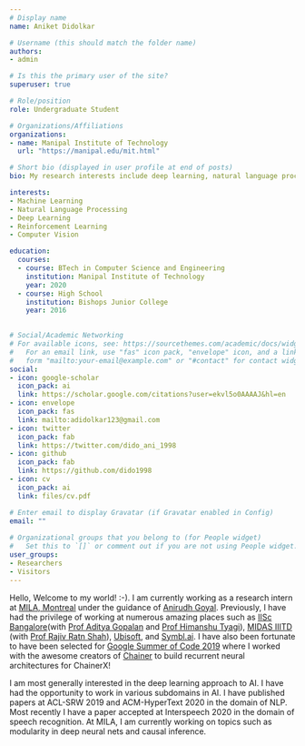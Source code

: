 ```yaml
---
# Display name
name: Aniket Didolkar

# Username (this should match the folder name)
authors:
- admin

# Is this the primary user of the site?
superuser: true

# Role/position
role: Undergraduate Student

# Organizations/Affiliations
organizations:
- name: Manipal Institute of Technology
  url: "https://manipal.edu/mit.html"

# Short bio (displayed in user profile at end of posts)
bio: My research interests include deep learning, natural language processing and reinforcement learning.

interests:
- Machine Learning
- Natural Language Processing
- Deep Learning
- Reinforcement Learning
- Computer Vision

education:
  courses:
  - course: BTech in Computer Science and Engineering
    institution: Manipal Institute of Technology
    year: 2020
  - course: High School
    institution: Bishops Junior College
    year: 2016
  

# Social/Academic Networking
# For available icons, see: https://sourcethemes.com/academic/docs/widgets/#icons
#   For an email link, use "fas" icon pack, "envelope" icon, and a link in the
#   form "mailto:your-email@example.com" or "#contact" for contact widget.
social:
- icon: google-scholar
  icon_pack: ai
  link: https://scholar.google.com/citations?user=ekvl5o0AAAAJ&hl=en
- icon: envelope
  icon_pack: fas
  link: mailto:adidolkar123@gmail.com
- icon: twitter
  icon_pack: fab
  link: https://twitter.com/dido_ani_1998
- icon: github
  icon_pack: fab
  link: https://github.com/dido1998  
- icon: cv
  icon_pack: ai
  link: files/cv.pdf

# Enter email to display Gravatar (if Gravatar enabled in Config)
email: ""
  
# Organizational groups that you belong to (for People widget)
#   Set this to `[]` or comment out if you are not using People widget.  
user_groups:
- Researchers
- Visitors
---
```


Hello, Welcome to my world! :-). I am currently working as a research intern at <a href="https://mila.quebec" target="_blank">MILA, Montreal</a> under the guidance of <a href="https://anirudh9119.github.io/" target="_blank">Anirudh Goyal</a>. Previously, I have had the privilege of working at numerous amazing places such as <a href="https://iisc.ac.in" target ="_blank">IISc Bangalore</a>(with  <a href="https://ece.iisc.ac.in/~aditya/" target="_blank">Prof Aditya Gopalan</a> and <a href="https://ece.iisc.ac.in/~htyagi/" target="_bank">Prof Himanshu Tyagi</a>),  <a href="http://midas.iiitd.edu.in/" target="_blank">MIDAS IIITD</a> (with <a href="https://www.iiitd.edu.in/~rajivratn/" target="_blank">Prof Rajiv Ratn Shah</a>), <a href="https://www.ubisoft.com/en-us/" target="_blank">Ubisoft</a>, and <a href="https://symbl.ai/" target="_blank">Symbl.ai</a>. I have also been fortunate to have been selected for <a href = "https://summerofcode.withgoogle.com/" target="_blank">Google Summer of Code 2019</a> where I worked with the awesome creators of <a href = "https://chainer.org/" target = "_blank">Chainer</a> to build recurrent neural architectures for ChainerX!

I am most generally interested in the deep learning approach to AI. I have had the opportunity to work in various subdomains in AI. I have published papers at ACL-SRW 2019 and ACM-HyperText 2020 in the domain of NLP. Most recently I have a paper accepted at Interspeech 2020 in the domain of speech recognition. At MILA, I am currently working on topics such as modularity in deep neural nets and causal inference.



